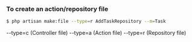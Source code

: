 ### To create an action/repository file

```bash
$ php artisan make:file --type=r AddTaskRepository --m=Task
```

--type=c (Controller file)
--type=a (Action file)
--type=r (Repository file)

